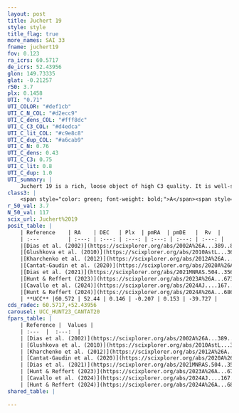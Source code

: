 ```yaml
---
layout: post
title: Juchert 19
style: style
title_flag: true
more_names: SAI 33
fname: juchert19
fov: 0.123
ra_icrs: 60.5717
de_icrs: 52.43956
glon: 149.73335
glat: -0.21257
r50: 3.7
plx: 0.1458
UTI: "0.71"
UTI_COLOR: "#def1cb"
UTI_C_N_COL: "#d2ecc9"
UTI_C_dens_COL: "#fff8dc"
UTI_C_C3_COL: "#d4edca"
UTI_C_lit_COL: "#c9e8c8"
UTI_C_dup_COL: "#a6cab9"
UTI_C_N: 0.76
UTI_C_dens: 0.43
UTI_C_C3: 0.75
UTI_C_lit: 0.8
UTI_C_dup: 1.0
UTI_summary: |
    Juchert 19 is a rich, loose object of high C3 quality. It is well-studied in the literature.
class3: |
    <span style="color: green; font-weight: bold;">A</span><span style="color: #FFC300; font-weight: bold;">B</span>
r_50_val: 3.7
N_50_val: 117
scix_url: Juchert%2019
posit_table: |
    | Reference    | RA    | DEC   | Plx  | pmRA  | pmDE   |  Rv  |
    | :---         | :---: | :---: | :---: | :---: | :---: | :---: |
    |[Dias et al. (2002)](https://scixplorer.org/abs/2002A%26A...389..871D) | 60.583 | 52.444 | -- | -4.65 | -3.83 | -- |
    |[Glushkova et al. (2010)](https://scixplorer.org/abs/2010AstL...36...75G) | 60.584 | 52.444 | -- | -- | -- | -- |
    |[Kharchenko et al. (2012)](https://scixplorer.org/abs/2012A%26A...543A.156K) | 60.578 | 52.45 | -- | -4.65 | -3.83 | -- |
    |[Cantat-Gaudin et al. (2020)](https://scixplorer.org/abs/2020A%26A...640A...1C) | 60.585 | 52.446 | 0.102 | -0.141 | 0.176 | -- |
    |[Dias et al. (2021)](https://scixplorer.org/abs/2021MNRAS.504..356D) | 60.583 | 52.448 | 0.114 | -0.184 | 0.185 | -- |
    |[Hunt & Reffert (2023)](https://scixplorer.org/abs/2023A%26A...673A.114H) | 60.582 | 52.444 | 0.156 | -0.226 | 0.16 | -39.727 |
    |[Cavallo et al. (2024)](https://scixplorer.org/abs/2024AJ....167...12C) | 60.547 | 52.435 | 0.149 | -- | -- | -- |
    |[Hunt & Reffert (2024)](https://scixplorer.org/abs/2024A%26A...686A..42H) | 60.582 | 52.444 | 0.156 | -0.226 | 0.16 | -39.727 |
    | **UCC** |60.572 | 52.44 | 0.146 | -0.207 | 0.153 | -39.727 | 
cds_radec: 60.5717,+52.43956
carousel: UCC_HUNT23_CANTAT20
fpars_table: |
    | Reference |  Values |
    | :---  |  :---:  |
    | [Dias et al. (2002)](https://scixplorer.org/abs/2002A%26A...389..871D) | `E(B-V)=0.28, Dist=1340.0, Age=9.3` |
    | [Glushkova et al. (2010)](https://scixplorer.org/abs/2010AstL...36...75G) | `E(B-V)=0.28, Dm=10.64, Age=9.3` |
    | [Kharchenko et al. (2012)](https://scixplorer.org/abs/2012A%26A...543A.156K) | `e_bv=0.899, distance=3000, log_age=9.3` |
    | [Cantat-Gaudin et al. (2020)](https://scixplorer.org/abs/2020A%26A...640A...1C) | `AVNN=3.33, DMNN=13.83, AgeNN=6.91` |
    | [Dias et al. (2021)](https://scixplorer.org/abs/2021MNRAS.504..356D) | `Av=3.204, Dist=6387, logage=6.844, [Fe/H]=-0.212` |
    | [Hunt & Reffert (2023)](https://scixplorer.org/abs/2023A%26A...673A.114H) | `AV50=3.71, diffAV50=2.362, MOD50=13.687, logAge50=7.486` |
    | [Cavallo et al. (2024)](https://scixplorer.org/abs/2024AJ....167...12C) | `AV50=3.23, dMod50=12.96, logAge50=7.73, [Fe/H]50=0.71` |
    | [Hunt & Reffert (2024)](https://scixplorer.org/abs/2024A%26A...686A..42H) | `MassJ=1778.02` |
shared_table: |
    
---
```

